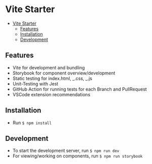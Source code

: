 # Vite Starter

- [Vite Starter](#vite-starter)
  - [Features](#features)
  - [Installation](#installation)
  - [Development](#development)

## Features

- Vite for development and bundling
- Storybook for component overview/development
- Static testing for index.html, _.css, _.js
- Unit-Testing with Jest
- GitHub Action for running tests for each Branch and PullRequest
- VSCode extension recommendations

## Installation

- Run `$ npm install`

## Development

- To start the development server, run `$ npm run dev`
- For viewing/working on components, run `$ npm run storybook`
